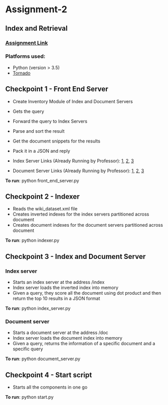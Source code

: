 # Assignment-2
## Index and Retrieval

### [Assignment Link](http://cs.nyu.edu/courses/spring17/CSCI-GA.3033-006/assignment2.html)

### Platforms used:
* Python (version > 3.5)
* [Tornado](http://www.tornadoweb.org/en/stable/)

## Checkpoint 1 - Front End Server

* Create Inventory Module of Index and Document Servers
* Gets the query
* Forward the query to Index Servers
* Parse and sort the result
* Get the document snippets for the results
* Pack it in a JSON and reply

* Index Server Links (Already Running by Professor): [1](http://linserv2.cims.nyu.edu:35315/index?q=personalized), [2](http://linserv2.cims.nyu.edu:35316/index?q=personalized), [3](http://linserv2.cims.nyu.edu:35317/index?q=personalized)
* Document Server Links (Already Running by Professor): [1](http://linserv2.cims.nyu.edu:35318/doc?id=414&q=personalized), [2](http://linserv2.cims.nyu.edu:35319/doc?id=709&q=personalized), [3](http://linserv2.cims.nyu.edu:35320/doc?id=674&q=personalized)

**To run**: python front\_end\_server.py

## Checkpoint 2 - Indexer

* Reads the wiki_dataset.xml file
* Creates inverted indexes for the index servers partitioned across document
* Creates document indexes for the document servers partitioned across document

**To run**: python indexer.py

## Checkpoint 3 - Index and Document Server

### Index server
* Starts an index server at the address /index
* Index server loads the inverted index into memory
* Given a query, they score all the document using dot product and then return the top 10 results in a JSON format

**To run**: python index\_server.py

### Document server
* Starts a document server at the address /doc
* Index server loads the document index into memory
* Given a query, returns the information of a specific document and a specific query

**To run**: python document\_server.py

## Checkpoint 4 - Start script

* Starts all the components in one go

**To run**: python start.py